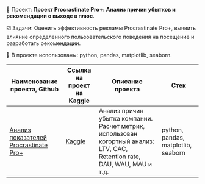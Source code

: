 📄 Проект: **Проект Procrastinate Pro+: Анализ причин убытков и рекомендации о выходе в плюс**. 

☑️ Задачи: Оценить эффективность рекламы Procrastinate Pro+, выявить влияние определенного пользовательского поведения на посещение и разработать рекомендации.

🔧 В проекте использованы: python, pandas, matplotlib, seaborn.

| Наименование проекта, Github        | Ссылка на проект на Kaggle                                                                       | Описание проекта                                                                                                                                    | Стек                                                         |
| ----------------------------------- |--------------------------------------------------------------------------------------------------| ----------------------------------------------------------------------------------------------------------------------------------------------------| ------------------------------------------------------------ |
| [Анализ показателей Procrastinate Pro+](https://github.com/warmduck/Yandex-Practicum/tree/main/8.%20%D0%9C%D0%BE%D0%B1%D0%B8%D0%BB%D1%8C%D0%BD%D0%BE%D0%B5%20%D0%BF%D1%80%D0%B8%D0%BB%D0%BE%D0%B6%D0%B5%D0%BD%D0%B8%D0%B5%20Procrastinate%20Pro%2B) | [Kaggle](https://www.kaggle.com/code/warmduck/8-practicum-procrastinate-pro)              | Анализ причин убытка компании. Расчет метрик, использован когортный анализ: LTV, CAC, Retention rate, DAU, WAU, MAU и т.д.                          | python, pandas, matplotlib, seaborn  |
